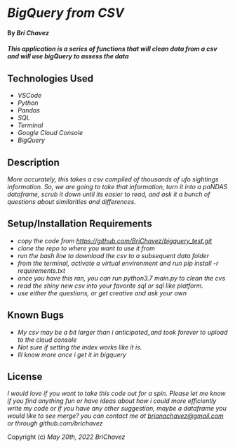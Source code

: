 # _BigQuery from CSV_

#### By _Bri Chavez_

#### _This application is a series of functions that will clean data from a csv and will use bigQuery to assess the data_

## Technologies Used

* _VSCode_
* _Python_
* _Pandas_
* _SQL_
* _Terminal_
* _Google Cloud Console_
* _BigQuery_

## Description

_More accurately, this takes a csv compiled of thousands of ufo sightings information. So, we are going to take that information, turn it into a paNDAS dataframe, scrub it down until its easier to read, and ask it a bunch of questions about similarities and differences._

## Setup/Installation Requirements

* _copy the code from https://github.com/BriChavez/bigquery_test.git_
* _clone the repo to where you want to use it from_
* _run the bash line to download the csv to a subsequent data folder_
* _from the terminal, activate a virtual environment and run pip install -r requirements.txt_
* _once you have this ran, you can run python3.7 main.py to clean the cvs_
* _read the shiny new csv into your favorite sql or sql like platform._
* _use either the questions, or get creative and ask your own_

## Known Bugs

* _My csv may be a bit larger than i anticipated_and took forever to upload to the cloud console_
* _Not sure if setting the index works like it is._
* _Ill know more once i get it in bigquery_

## License

_I would love if you want to take this code out for a spin. Please let me know if you find anything fun or have ideas about how i could more efficiently write my code or if you have any other suggestion, maybe a dataframe you would like to see merge? you can contact me at brianachavez@gmail.com or through github.com/brichavez_

Copyright (c) _May 20th, 2022_ _BriChavez_